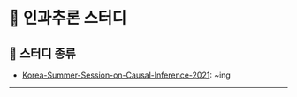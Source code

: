 # 🤔 인과추론 스터디

## 📖 스터디 종류
- [Korea-Summer-Session-on-Causal-Inference-2021](https://github.com/Casual-Inference-Study/Korea-Summer-Session-on-Causal-Inference-2021): ~ing

---
